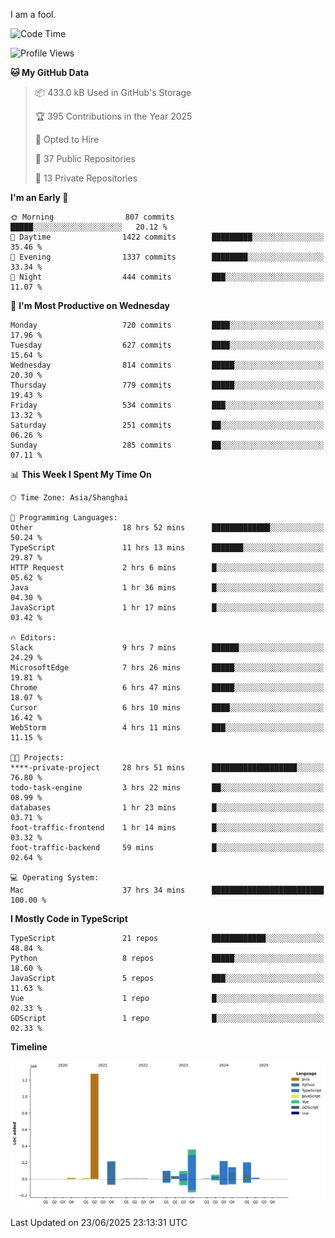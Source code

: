 I am a fool.

<!--START_SECTION:waka-->
![Code Time](http://img.shields.io/badge/Code%20Time-3%2C204%20hrs%2023%20mins-blue)

![Profile Views](http://img.shields.io/badge/Profile%20Views-1-blue)

**🐱 My GitHub Data** 

> 📦 433.0 kB Used in GitHub's Storage 
 > 
> 🏆 395 Contributions in the Year 2025
 > 
> 💼 Opted to Hire
 > 
> 📜 37 Public Repositories 
 > 
> 🔑 13 Private Repositories 
 > 
**I'm an Early 🐤** 

```text
🌞 Morning                807 commits         █████░░░░░░░░░░░░░░░░░░░░   20.12 % 
🌆 Daytime                1422 commits        █████████░░░░░░░░░░░░░░░░   35.46 % 
🌃 Evening                1337 commits        ████████░░░░░░░░░░░░░░░░░   33.34 % 
🌙 Night                  444 commits         ███░░░░░░░░░░░░░░░░░░░░░░   11.07 % 
```
📅 **I'm Most Productive on Wednesday** 

```text
Monday                   720 commits         ████░░░░░░░░░░░░░░░░░░░░░   17.96 % 
Tuesday                  627 commits         ████░░░░░░░░░░░░░░░░░░░░░   15.64 % 
Wednesday                814 commits         █████░░░░░░░░░░░░░░░░░░░░   20.30 % 
Thursday                 779 commits         █████░░░░░░░░░░░░░░░░░░░░   19.43 % 
Friday                   534 commits         ███░░░░░░░░░░░░░░░░░░░░░░   13.32 % 
Saturday                 251 commits         ██░░░░░░░░░░░░░░░░░░░░░░░   06.26 % 
Sunday                   285 commits         ██░░░░░░░░░░░░░░░░░░░░░░░   07.11 % 
```


📊 **This Week I Spent My Time On** 

```text
🕑︎ Time Zone: Asia/Shanghai

💬 Programming Languages: 
Other                    18 hrs 52 mins      █████████████░░░░░░░░░░░░   50.24 % 
TypeScript               11 hrs 13 mins      ███████░░░░░░░░░░░░░░░░░░   29.87 % 
HTTP Request             2 hrs 6 mins        █░░░░░░░░░░░░░░░░░░░░░░░░   05.62 % 
Java                     1 hr 36 mins        █░░░░░░░░░░░░░░░░░░░░░░░░   04.30 % 
JavaScript               1 hr 17 mins        █░░░░░░░░░░░░░░░░░░░░░░░░   03.42 % 

🔥 Editors: 
Slack                    9 hrs 7 mins        ██████░░░░░░░░░░░░░░░░░░░   24.29 % 
MicrosoftEdge            7 hrs 26 mins       █████░░░░░░░░░░░░░░░░░░░░   19.81 % 
Chrome                   6 hrs 47 mins       █████░░░░░░░░░░░░░░░░░░░░   18.07 % 
Cursor                   6 hrs 10 mins       ████░░░░░░░░░░░░░░░░░░░░░   16.42 % 
WebStorm                 4 hrs 11 mins       ███░░░░░░░░░░░░░░░░░░░░░░   11.15 % 

🐱‍💻 Projects: 
****-private-project     28 hrs 51 mins      ███████████████████░░░░░░   76.80 % 
todo-task-engine         3 hrs 22 mins       ██░░░░░░░░░░░░░░░░░░░░░░░   08.99 % 
databases                1 hr 23 mins        █░░░░░░░░░░░░░░░░░░░░░░░░   03.71 % 
foot-traffic-frontend    1 hr 14 mins        █░░░░░░░░░░░░░░░░░░░░░░░░   03.32 % 
foot-traffic-backend     59 mins             █░░░░░░░░░░░░░░░░░░░░░░░░   02.64 % 

💻 Operating System: 
Mac                      37 hrs 34 mins      █████████████████████████   100.00 % 
```

**I Mostly Code in TypeScript** 

```text
TypeScript               21 repos            ████████████░░░░░░░░░░░░░   48.84 % 
Python                   8 repos             █████░░░░░░░░░░░░░░░░░░░░   18.60 % 
JavaScript               5 repos             ███░░░░░░░░░░░░░░░░░░░░░░   11.63 % 
Vue                      1 repo              █░░░░░░░░░░░░░░░░░░░░░░░░   02.33 % 
GDScript                 1 repo              █░░░░░░░░░░░░░░░░░░░░░░░░   02.33 % 
```



**Timeline**

![Lines of Code chart](https://raw.githubusercontent.com/VeejaLiu/VeejaLiu/master/assets/bar_graph.png)


 Last Updated on 23/06/2025 23:13:31 UTC
<!--END_SECTION:waka-->
